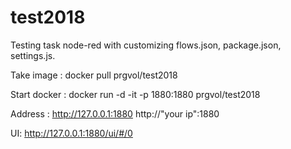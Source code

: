 # test2018
Testing task node-red with customizing flows.json, package.json, settings.js.

Take image : docker pull prgvol/test2018

Start docker :  docker run -d -it -p 1880:1880  prgvol/test2018

Address : http://127.0.0.1:1880
          http://"your ip":1880  
          
UI:       http://127.0.0.1:1880/ui/#/0


